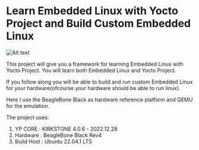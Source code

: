 # Learn Embedded Linux with Yocto Project and Build Custom Embedded Linux

![Alt text](https://github.com/veereshps1990/embedded_linux_with_yocto/blob/main/docs/pictures/Embedded%20Linux%20with%20Yocto.png?raw=true)

This project will give you a framework for learning Embedded Linux with Yocto Project. You will learn both Embedded Linux and Yocto Project.

If you follow along you will be able to build and run custom Embedded Linux for your hardware(ofcourse your hardware should be able to run linux).

Here I use the BeagleBone Black as hardware reference platform and QEMU for the emulation.

The project uses:

1. YP CORE : KIRKSTONE 4.0.6 - 2022.12.28
2. Hardware : BeagleBone Black Rev4
3. Build Host : Ubuntu 22.04.1 LTS
